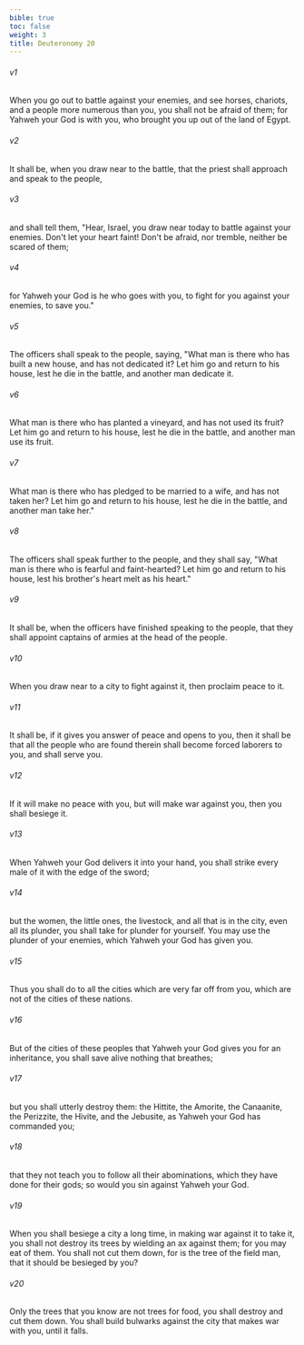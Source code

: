 ```yaml
---
bible: true
toc: false
weight: 3
title: Deuteronomy 20
---
```


###### v1 
When you go out to battle against your enemies, and see horses, chariots, and a people more numerous than you, you shall not be afraid of them; for Yahweh your God is with you, who brought you up out of the land of Egypt. 

###### v2 
It shall be, when you draw near to the battle, that the priest shall approach and speak to the people, 

###### v3 
and shall tell them, "Hear, Israel, you draw near today to battle against your enemies. Don't let your heart faint! Don't be afraid, nor tremble, neither be scared of them; 

###### v4 
for Yahweh your God is he who goes with you, to fight for you against your enemies, to save you." 

###### v5 
The officers shall speak to the people, saying, "What man is there who has built a new house, and has not dedicated it? Let him go and return to his house, lest he die in the battle, and another man dedicate it. 

###### v6 
What man is there who has planted a vineyard, and has not used its fruit? Let him go and return to his house, lest he die in the battle, and another man use its fruit. 

###### v7 
What man is there who has pledged to be married to a wife, and has not taken her? Let him go and return to his house, lest he die in the battle, and another man take her." 

###### v8 
The officers shall speak further to the people, and they shall say, "What man is there who is fearful and faint-hearted? Let him go and return to his house, lest his brother's heart melt as his heart." 

###### v9 
It shall be, when the officers have finished speaking to the people, that they shall appoint captains of armies at the head of the people. 

###### v10 
When you draw near to a city to fight against it, then proclaim peace to it. 

###### v11 
It shall be, if it gives you answer of peace and opens to you, then it shall be that all the people who are found therein shall become forced laborers to you, and shall serve you. 

###### v12 
If it will make no peace with you, but will make war against you, then you shall besiege it. 

###### v13 
When Yahweh your God delivers it into your hand, you shall strike every male of it with the edge of the sword; 

###### v14 
but the women, the little ones, the livestock, and all that is in the city, even all its plunder, you shall take for plunder for yourself. You may use the plunder of your enemies, which Yahweh your God has given you. 

###### v15 
Thus you shall do to all the cities which are very far off from you, which are not of the cities of these nations. 

###### v16 
But of the cities of these peoples that Yahweh your God gives you for an inheritance, you shall save alive nothing that breathes; 

###### v17 
but you shall utterly destroy them: the Hittite, the Amorite, the Canaanite, the Perizzite, the Hivite, and the Jebusite, as Yahweh your God has commanded you; 

###### v18 
that they not teach you to follow all their abominations, which they have done for their gods; so would you sin against Yahweh your God. 

###### v19 
When you shall besiege a city a long time, in making war against it to take it, you shall not destroy its trees by wielding an ax against them; for you may eat of them. You shall not cut them down, for is the tree of the field man, that it should be besieged by you? 

###### v20 
Only the trees that you know are not trees for food, you shall destroy and cut them down. You shall build bulwarks against the city that makes war with you, until it falls.


